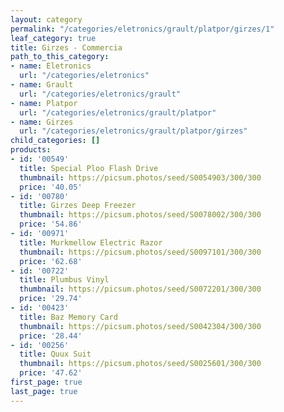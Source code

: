 ```yaml
---
layout: category
permalink: "/categories/eletronics/grault/platpor/girzes/1"
leaf_category: true
title: Girzes - Commercia
path_to_this_category:
- name: Eletronics
  url: "/categories/eletronics"
- name: Grault
  url: "/categories/eletronics/grault"
- name: Platpor
  url: "/categories/eletronics/grault/platpor"
- name: Girzes
  url: "/categories/eletronics/grault/platpor/girzes"
child_categories: []
products:
- id: '00549'
  title: Special Ploo Flash Drive
  thumbnail: https://picsum.photos/seed/S0054903/300/300
  price: '40.05'
- id: '00780'
  title: Girzes Deep Freezer
  thumbnail: https://picsum.photos/seed/S0078002/300/300
  price: '54.86'
- id: '00971'
  title: Murkmellow Electric Razor
  thumbnail: https://picsum.photos/seed/S0097101/300/300
  price: '62.68'
- id: '00722'
  title: Plumbus Vinyl
  thumbnail: https://picsum.photos/seed/S0072201/300/300
  price: '29.74'
- id: '00423'
  title: Baz Memory Card
  thumbnail: https://picsum.photos/seed/S0042304/300/300
  price: '28.44'
- id: '00256'
  title: Quux Suit
  thumbnail: https://picsum.photos/seed/S0025601/300/300
  price: '47.62'
first_page: true
last_page: true
---
```

